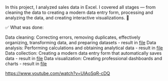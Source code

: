 In this project, I analyzed sales data in Excel. I covered all stages — from cleaning the data to creating a modern data entry form, processing and analyzing the data, and creating interactive visualizations. 🚀

✅ What was done:

Data cleaning: Correcting errors, removing duplicates, effectively organizing, transforming data, and preparing datasets - result in [file](https://github.com/VasylBihari/Excel-Training-and-Learning/blob/main/Sales_Dashboard/sales_data_cleaned.xlsx)
Data analysis: Performing calculations and obtaining analytical data - result in [file](https://github.com/VasylBihari/Excel-Training-and-Learning/blob/main/Sales_Dashboard/sales_data_processed.xlsx)
Data collection: Creating a modern data entry form that automatically saves data - result in [file](https://github.com/VasylBihari/Excel-Training-and-Learning/blob/main/Sales_Dashboard/sales_data_processed.xlsm)
Data visualization: Creating professional dashboards and charts - result in [file](https://github.com/VasylBihari/Excel-Training-and-Learning/blob/main/Sales_Dashboard/sales_data_processed_dashboard.xlsm)



https://www.youtube.com/watch?v=UlAoSqR-cDQ


